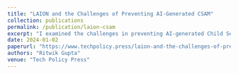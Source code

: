 ```yaml
---
title: "LAION and the Challenges of Preventing AI-Generated CSAM"
collection: publications
permalink: /publication/laion-csam
excerpt: "I examined the challenges in preventing AI-generated Child Sexual Abuse Material (CSAM), such as within the widely-used LAION-5B dataset, emphasizing the need for updated legal and technological strategies to tackle the spread of such content by generative AI technologies."
date: 2024-01-02
paperurl: "https://www.techpolicy.press/laion-and-the-challenges-of-preventing-ai-generated-csam/"
authors: "Ritwik Gupta"
venue: "Tech Policy Press"
---
```

